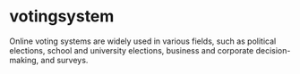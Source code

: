 # votingsystem
Online voting systems are widely used in various fields, such as political elections, school and university elections, business and corporate decision-making, and surveys.
